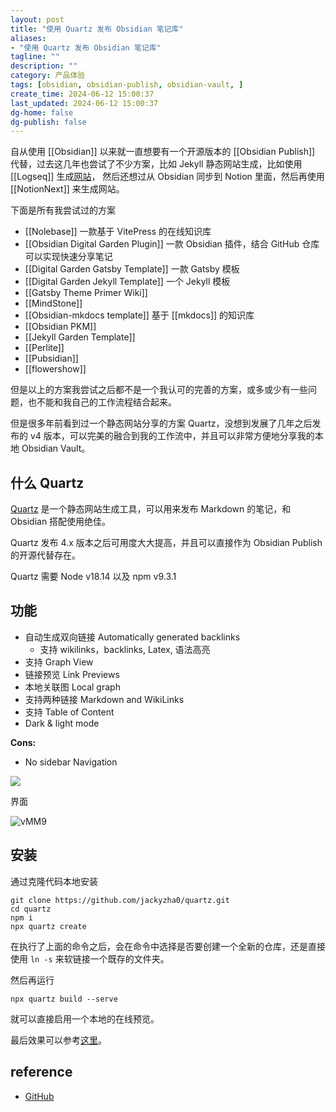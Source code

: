 ```yaml
---
layout: post
title: "使用 Quartz 发布 Obsidian 笔记库"
aliases:
- "使用 Quartz 发布 Obsidian 笔记库"
tagline: ""
description: ""
category: 产品体验
tags: [obsidian, obsidian-publish, obsidian-vault, ]
create_time: 2024-06-12 15:00:37
last_updated: 2024-06-12 15:00:37
dg-home: false
dg-publish: false
---
```


自从使用 [[Obsidian]] 以来就一直想要有一个开源版本的 [[Obsidian Publish]] 代替，过去这几年也尝试了不少方案，比如 Jekyll 静态网站生成，比如使用 [[Logseq]] 生成[网站](https://notes.einverne.info/)， 然后还想过从 Obsidian 同步到 Notion 里面，然后再使用 [[NotionNext]] 来生成网站。

下面是所有我尝试过的方案

- [[Nolebase]] 一款基于 VitePress 的在线知识库
- [[Obsidian Digital Garden Plugin]] 一款 Obsidian 插件，结合 GitHub 仓库可以实现快速分享笔记
- [[Digital Garden Gatsby Template]] 一款 Gatsby 模板
- [[Digital Garden Jekyll Template]] 一个 Jekyll 模板
- [[Gatsby Theme Primer Wiki]]
- [[MindStone]]
- [[Obsidian-mkdocs template]] 基于 [[mkdocs]] 的知识库
- [[Obsidian PKM]]
- [[Jekyll Garden Template]]
- [[Perlite]]
- [[Pubsidian]]
- [[flowershow]]

但是以上的方案我尝试之后都不是一个我认可的完善的方案，或多或少有一些问题，也不能和我自己的工作流程结合起来。

但是很多年前看到过一个静态网站分享的方案 Quartz，没想到发展了几年之后发布的 v4 版本，可以完美的融合到我的工作流中，并且可以非常方便地分享我的本地 Obsidian Vault。

## 什么 Quartz

[Quartz](https://github.com/jackyzha0/quartz) 是一个静态网站生成工具，可以用来发布 Markdown 的笔记，和 Obsidian 搭配使用绝佳。

Quartz 发布 4.x 版本之后可用度大大提高，并且可以直接作为 Obsidian Publish 的开源代替存在。

Quartz 需要 Node v18.14 以及 npm v9.3.1

## 功能

- 自动生成双向链接 Automatically generated backlinks
  - 支持 wikilinks，backlinks, Latex, 语法高亮
- 支持 Graph View
- 链接预览 Link Previews
- 本地关联图 Local graph
- 支持两种链接 Markdown and WikiLinks
- 支持 Table of Content
- Dark & light mode

**Cons:**

- No sidebar Navigation

![](https://miro.medium.com/v2/resize:fit:1400/1*xPrwTPvq5O8vjB0F6Al0BA.png)

界面

![vMM9](https://photo.einverne.info/images/2024/06/25/vMM9.png)

## 安装

通过克隆代码本地安装

```
git clone https://github.com/jackyzha0/quartz.git
cd quartz
npm i
npx quartz create
```

在执行了上面的命令之后，会在命令中选择是否要创建一个全新的仓库，还是直接使用 `ln -s` 来软链接一个既存的文件夹。

然后再运行

```
npx quartz build --serve
```

就可以直接启用一个本地的在线预览。

最后效果可以参考[这里](https://pt-wiki.gtk.pw)。

## reference

- [GitHub](https://github.com/jackyzha0/quartz)
